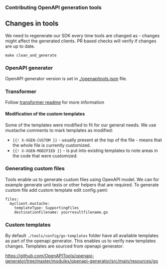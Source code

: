 ### Contributing OpenAPI generation tools

## Changes in tools

We need to regenerate our SDK every time tools are changed as - changes might affect the generated clients.
PR based checks will verify if changes are up to date.

```
make clean_and_generate
```

### OpenAPI generator

OpenAPI generator version is set in [./openapitools.json](./openapitools.json) file.

### Transformer

Follow [transformer readme](./transformer/README.md) for more information

#### Modification of the custom templates

Some of the templates were modified to fit for our general needs.
We use mustache comments to mark templates as modified:

- `{{! X-XGEN-CUSTOM }}` - usually present at the top of the file - means that the whole file is currently customized.
- `{{! X-XGEN-MODIFIED }}` - is put into existing templates to note areas in the code that were customized.

### Generating custom files

Tools enable us to generate custom files using OpenAPI model.
We can for example generate unit tests or other helpers that are required.
To generate custom file add custom template edit config.yaml:

```
files:
  myclient.mustache:
    templateType: SupportingFiles
    destinationFilename: yourresultfilename.go
```

### Custom templates

By default `./tools/config/go-templates` folder have all available templates as part of the openapi generator.
This enables us to verify new templates changes.
Templates are sourced from openapi generator:

https://github.com/OpenAPITools/openapi-generator/tree/master/modules/openapi-generator/src/main/resources/go
